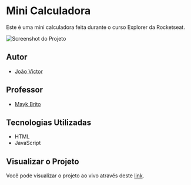 # Mini Calculadora

Este é uma mini calculadora feita durante o curso Explorer da Rocketseat.

![Screenshot do Projeto](https://imgur.com/tMBmqDw.png)

## Autor

- [João Victor](https://github.com/Vitinho163)

## Professor

- [Mayk Brito](https://github.com/maykbrito)

## Tecnologias Utilizadas

- HTML
- JavaScript

## Visualizar o Projeto

Você pode visualizar o projeto ao vivo através deste [link](https://vitinho163.github.io/mini-calculadora/).
